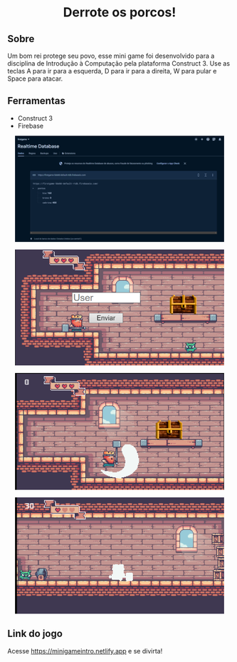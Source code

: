 <h1 align="center">
    Derrote os porcos!
</h1>

## Sobre
Um bom rei protege seu povo, esse mini game foi desenvolvido para a disciplina de Introdução à Computação pela plataforma Construct 3. Use as teclas A para ir para a esquerda, D para ir para a direita, W para pular e Space para atacar.

## Ferramentas
- Construct 3
- Firebase
<p align = "center">
    <img width="470" src="src/assets/BD.png"
</p>
<p align = "center">
    <img width="470" src="src/assets/user.png"
</p>
<p align = "center">
    <img width="470" src="src/assets/atack.png"
</p>
<p align = "center">
    <img width="470" src="src/assets/atacked.png"
</p>

## Link do jogo
Acesse https://minigameintro.netlify.app e se divirta!
